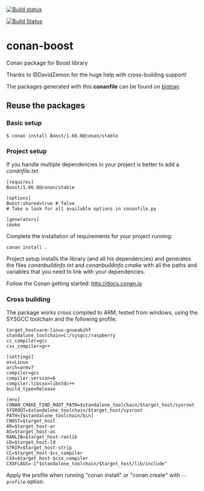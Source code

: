 [![Build status](https://ci.appveyor.com/api/projects/status/hlb8joewtth07nmb/branch/release/1.66.0?svg=true)](https://ci.appveyor.com/project/lasote/conan-boost/branch/1.66.0)

[![Build Status](https://travis-ci.org/lasote/conan-boost.svg?branch=release%2F1.66.0)](https://travis-ci.org/lasote/conan-boost)

# conan-boost

Conan package for Boost library

Thanks to @DavidZemon for the huge help with cross-building support!

The packages generated with this **conanfile** can be found on [bintray](https://bintray.com/conan-community).

## Reuse the packages

### Basic setup

    $ conan install Boost/1.66.0@conan/stable

### Project setup

If you handle multiple dependencies in your project is better to add a *conanfile.txt*

    [requires]
    Boost/1.66.0@conan/stable

    [options]
    Boost:shared=true # false
    # Take a look for all available options in conanfile.py

    [generators]
    cmake

Complete the installation of requirements for your project running:</small></span>

    conan install .

Project setup installs the library (and all his dependencies) and generates the files *conanbuildinfo.txt* and *conanbuildinfo.cmake*
with all the paths and variables that you need to link with your dependencies.

Follow the Conan getting started: http://docs.conan.io


### Cross building

The package works cross compiled to ARM, tested from windows, using the SYSGCC toolchain and the following profile:

    target_host=arm-linux-gnueabihf
    standalone_toolchain=C:/sysgcc/raspberry
    cc_compiler=gcc
    cxx_compiler=g++

    [settings]
    os=Linux
    arch=armv7
    compiler=gcc
    compiler.version=6
    compiler.libcxx=libstdc++
    build_type=Release

    [env]
    CONAN_CMAKE_FIND_ROOT_PATH=$standalone_toolchain/$target_host/sysroot
    SYSROOT=$standalone_toolchain/$target_host/sysroot
    PATH=[$standalone_toolchain/bin]
    CHOST=$target_host
    AR=$target_host-ar
    AS=$target_host-as
    RANLIB=$target_host-ranlib
    LD=$target_host-ld
    STRIP=$target_host-strip
    CC=$target_host-$cc_compiler
    CXX=$target_host-$cxx_compiler
    CXXFLAGS=-I"$standalone_toolchain/$target_host/lib/include"


Apply the profile when running "conan install" or "conan create" with ``--profile`` option.
